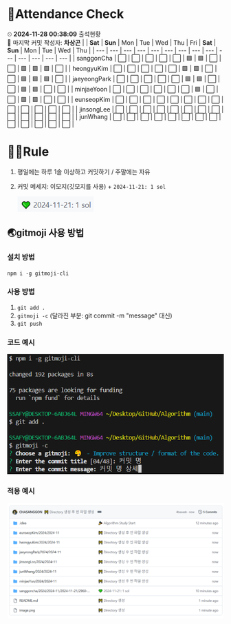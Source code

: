 <!-- Attendance Section -->
# 📅Attendance Check

⏲ **2024-11-28 00:38:09** 출석현황<br>📝 마지막 커밋 작성자: **차상곤**
|   | **Sat** | **Sun** | Mon | Tue | Wed | Thu | Fri | **Sat** | **Sun** | Mon | Tue | Wed | Thu |
| --- | --- | --- | --- | --- | --- | --- | --- | --- | --- | --- | --- | --- | --- |
| sanggonCha | ⬜ | ⬜ | ⬜ | ⬜ | ⬜ | 🟩 | 🟩 | ⬜ | ⬜ | 🟩 | 🟩 | 🟩 | ⬜ |
| heongyuKim | ⬜ | ⬜ | ⬜ | ⬜ | ⬜ | 🟩 | 🟩 | ⬜ | ⬜ | 🟩 | 🟩 | 🟩 | ⬜ |
| jaeyeongPark | ⬜ | ⬜ | ⬜ | ⬜ | ⬜ | 🟩 | 🟩 | ⬜ | ⬜ | 🟩 | 🟩 | ⬜ | ⬜ |
| minjaeYoon | ⬜ | ⬜ | ⬜ | ⬜ | ⬜ | ⬜ | 🟩 | ⬜ | ⬜ | 🟩 | 🟩 | ⬜ | ⬜ |
| eunseopKim | ⬜ | ⬜ | ⬜ | ⬜ | ⬜ | ⬜ | ⬜ | ⬜ | ⬜ | ⬜ | ⬜ | ⬜ | ⬜ |
| jinsongLee | ⬜ | ⬜ | ⬜ | ⬜ | ⬜ | ⬜ | ⬜ | ⬜ | ⬜ | ⬜ | ⬜ | ⬜ | ⬜ |
| junWhang | ⬜ | ⬜ | ⬜ | ⬜ | ⬜ | ⬜ | ⬜ | ⬜ | ⬜ | ⬜ | ⬜ | ⬜ | ⬜ |

<!-- Rules Section -->
# 🏳‍🌈Rule
1. 평일에는 하루 1솔 이상하고 커밋하기 / 주말에는 자유
2. 커밋 메세지: 이모지(깃모지를 사용) +  `2024-11-21: 1 sol`

    ![alt text](images/image-2.png)


## 🌏gitmoji 사용 방법
### 설치 방법
`npm i -g gitmoji-cli`

### 사용 방법
1. `git add .`
2. `gitmoji -c` (달라진 부분: git commit -m "message" 대신)
3. `git push`

### 코드 예시
![alt text](images/image.png)

### 적용 예시
![alt text](images/image-1.png)
